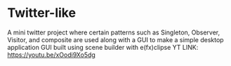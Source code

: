 # Twitter-like
A mini twitter project where certain patterns such as Singleton, Observer, Visitor, and composite are used along with a GUI to make a simple desktop application
GUI built using scene builder with e(fx)clipse
YT LINK: https://youtu.be/xOodi9Xo5dg
